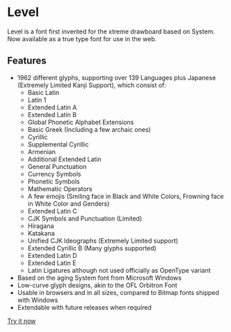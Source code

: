 # Level
Level is a font first invented for the xtreme drawboard based on System. Now available as a true type font for use in the web.

## Features
- 1962 different glyphs, supporting over 139 Languages plus Japanese (Extremely Limited Kanji Support), which consist of:
  - Basic Latin
  - Latin 1
  - Extended Latin A
  - Extended Latin B
  - Global Phonetic Alphabet Extensions
  - Basic Greek (Including a few archaic ones)
  - Cyrillic
  - Supplemental Cyrillic
  - Armenian
  - Additional Extended Latin
  - General Punctuation
  - Currency Symbols
  - Phonetic Symbols
  - Mathematic Operators
  - A few emojis (Smiling face in Black and White Colors, Frowning face in White Color and Genders)
  - Extended Latin C
  - CJK Symbols and Punctuation (Limited)
  - Hiragana
  - Katakana
  - Unified CJK Ideographs (Extremely Limited support)
  - Extended Cyrillic B (Many glyphs supported)
  - Extended Latin D
  - Extended Latin E
  - Latin Ligatures although not used officially as OpenType variant
- Based on the aging System font from Microsoft Windows
- Low-curve glyph designs, akin to the OFL Orbitron Font
- Usable in browsers and in all sizes, compared to Bitmap fonts shipped with Windows
- Extendable with future releases when required

[Try it now](https://awikia.github.io/Level/Main.html)
